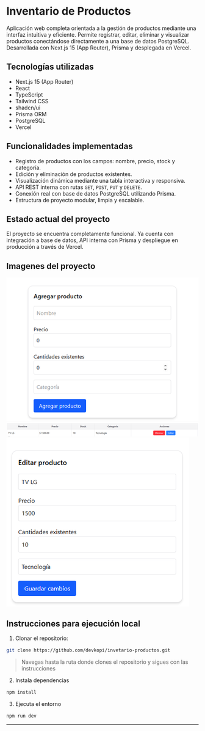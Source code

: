 # Inventario de Productos

Aplicación web completa orientada a la gestión de productos mediante una interfaz intuitiva y eficiente. Permite registrar, editar, eliminar y visualizar productos conectándose directamente a una base de datos PostgreSQL. Desarrollada con Next.js 15 (App Router), Prisma y desplegada en Vercel.

## Tecnologías utilizadas

- Next.js 15 (App Router)
- React
- TypeScript
- Tailwind CSS
- shadcn/ui
- Prisma ORM
- PostgreSQL
- Vercel

## Funcionalidades implementadas

- Registro de productos con los campos: nombre, precio, stock y categoría.
- Edición y eliminación de productos existentes.
- Visualización dinámica mediante una tabla interactiva y responsiva.
- API REST interna con rutas `GET`, `POST`, `PUT` y `DELETE`.
- Conexión real con base de datos PostgreSQL utilizando Prisma.
- Estructura de proyecto modular, limpia y escalable.

## Estado actual del proyecto

El proyecto se encuentra completamente funcional. Ya cuenta con integración a base de datos, API interna con Prisma y despliegue en producción a través de Vercel.


## Imagenes del proyecto

![alt text](image.png)
![alt text](image-1.png)
![alt text](image-2.png)

## Instrucciones para ejecución local

1. Clonar el repositorio:

```bash
git clone https://github.com/devkopi/invetario-productos.git
```

> Navegas hasta la ruta donde clones el repositorio y sigues con las instrucciones

2. Instala dependencias

```bash
npm install
```

3. Ejecuta el entorno

```bash
npm run dev
```

---
